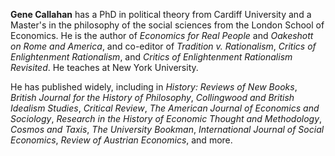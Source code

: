 **Gene Callahan** has a PhD in political theory from Cardiff
University and a Master's in the philosophy
of the social sciences from the London School of Economics.
He is the author of *Economics for Real People*
and *Oakeshott on Rome and America*,
and co-editor of *Tradition v. Rationalism*,
*Critics of Enlightenment Rationalism*, and
*Critics of Enlightenment Rationalism Revisited*.
He teaches at New York University.

He has published widely, including in *History: Reviews of New Books*, *British
Journal for the History of Philosophy*, *Collingwood and British Idealism
Studies*, *Critical Review*, *The American Journal of Economics and Sociology*,
*Research in the History of Economic Thought and Methodology*, *Cosmos and
Taxis*, *The University Bookman*, *International Journal of Social Economics*,
*Review of Austrian Economics*, and more.
